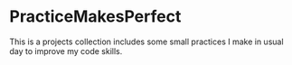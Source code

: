 # PracticeMakesPerfect
This is a projects collection includes some small practices I make in usual day to improve my code skills.
